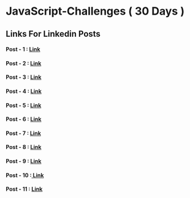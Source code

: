 # JavaScript-Challenges ( 30 Days )

## Links For Linkedin Posts 
#### Post - 1 : <a href = "https://www.linkedin.com/posts/veda-sri-varsha-kura_learntocode-30daysofcode-buildinpublic-activity-7279488926271074305-95gW?utm_source=share&utm_medium=member_desktop"> Link  </a>

#### Post - 2 : <a href = "https://www.linkedin.com/posts/veda-sri-varsha-kura_learntocode-30daysofcode-buildinpublic-activity-7279873942532603904-3IUU?utm_source=share&utm_medium=member_desktop"> Link </a>

#### Post - 3 : <a href = "https://www.linkedin.com/posts/veda-sri-varsha-kura_30daysofcode-codingcommunity-softwaredevelopment-activity-7280231532588421121-eo82?utm_source=share&utm_medium=member_desktop"> Link </a>

#### Post - 4 : <a href = "https://www.linkedin.com/posts/veda-sri-varsha-kura_30daysofcode-javascript-codingjourney-activity-7280586941719322624-qds2?utm_source=share&utm_medium=member_desktop "> Link </a>

#### Post - 5 : <a href = "https://www.linkedin.com/posts/veda-sri-varsha-kura_learntocode-30daysofcode-buildinpublic-activity-7281010059109613568-Qly4?utm_source=share&utm_medium=member_desktop" > Link </a>

#### Post - 6 : <a href= "https://www.linkedin.com/posts/veda-sri-varsha-kura_javascriptmastery-arraysinaction-codewithme-activity-7281300852504469504-SUsB?utm_source=share&utm_medium=member_desktop"> Link </a>

#### Post - 7 : <a href = "https://www.linkedin.com/posts/veda-sri-varsha-kura_learntocode-30daysofcode-buildinpublic-activity-7281663238625284096-pob_?utm_source=share&utm_medium=member_desktop"> Link </a>

#### Post - 8 : <a href = "https://www.linkedin.com/posts/veda-sri-varsha-kura_learntocode-30daysofcode-javascriptlearning-activity-7282025783668158464-i13Z?utm_source=share&utm_medium=member_desktop"> Link </a>

#### Post - 9 : <a href = "https://www.linkedin.com/posts/veda-sri-varsha-kura_day9-javascript-webdevelopment-activity-7282392399400579073-UMNZ?utm_source=share&utm_medium=member_desktop " > Link </a>

#### Post - 10 :<a href = "https://www.linkedin.com/posts/veda-sri-varsha-kura_learntocode-30daysofcode-buildinpublic-activity-7282750745827811328-0i5c?utm_source=share&utm_medium=member_desktop"> Link </a>

#### Post - 11 : <a href = "https://www.linkedin.com/posts/veda-sri-varsha-kura_learntocode-30daysofcode-buildinpublic-activity-7283113470982606849-IB1x?utm_source=share&utm_medium=member_desktop"> Link </a>
